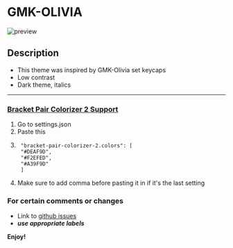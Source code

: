 # GMK-OLIVIA 
![preview](https://github.com/rvjanapin/gmkolivia/blob/master/Preview.png?raw=true)
## Description
* This theme was inspired by GMK-Olivia set keycaps
* Low contrast
* Dark theme, italics
------
### [Bracket Pair Colorizer 2 Support](https://marketplace.visualstudio.com/items?itemName=CoenraadS.bracket-pair-colorizer-2)
1. Go to settings.json
2. Paste this
3. ```
    "bracket-pair-colorizer-2.colors": [
    "#DEAF9D",
    "#F2EFED",
    "#A39F9D"
    ]
    ```
4. Make sure to add comma before pasting it in if it's the last setting 

### For certain comments or changes
* Link to [github issues](https://github.com/rvjanapin/gmkolivia/issues)
* ***use appropriate labels*** 

**Enjoy!**
